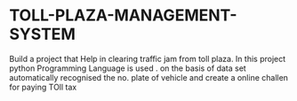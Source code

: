 # TOLL-PLAZA-MANAGEMENT-SYSTEM
Build a project that Help in clearing traffic jam from toll plaza.
In this project python Programming Language is used .
on the basis of data set automatically recognised the no. plate of vehicle and create a online challen for paying TOll tax
